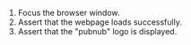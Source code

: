 1. Focus the browser window.
2. Assert that the webpage loads successfully.
3. Assert that the "pubnub" logo is displayed.